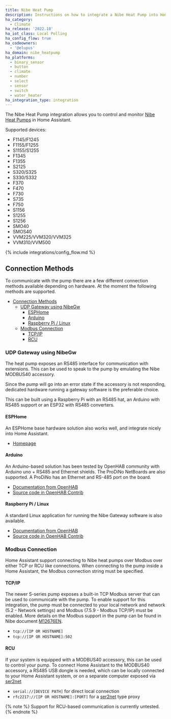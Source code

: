 ```yaml
---
title: Nibe Heat Pump
description: Instructions on how to integrate a Nibe Heat Pump into Home Assistant.
ha_category:
  - Climate
ha_release: '2022.10'
ha_iot_class: Local Polling
ha_config_flow: true
ha_codeowners:
  - '@elupus'
ha_domain: nibe_heatpump
ha_platforms:
  - binary_sensor
  - button
  - climate
  - number
  - select
  - sensor
  - switch
  - water_heater
ha_integration_type: integration
---
```


The Nibe Heat Pump integration allows you to control and monitor [Nibe Heat Pumps](https://www.nibe.eu/en-eu/products/heat-pumps) in Home Assistant.

Supported devices:

- F1145/F1245
- F1155/F1255
- S1155/S1255
- F1345
- F1355
- S2125
- S320/S325
- S330/S332
- F370
- F470
- F730
- S735
- F750
- S1156
- S1255
- S1256
- SMO40
- SMOS40
- VVM225/VVM320/VVM325
- VVM310/VVM500

{% include integrations/config_flow.md %}

## Connection Methods

To communicate with the pump there are a few different connection methods available depending on hardware. At the moment the following methods are supported.

- [Connection Methods](#connection-methods)
  - [UDP Gateway using NibeGw](#udp-gateway-using-nibegw)
    - [ESPHome](#esphome)
    - [Arduino](#arduino)
    - [Raspberry Pi / Linux](#raspberry-pi--linux)
  - [Modbus Connection](#modbus-connection)
    - [TCP/IP](#tcpip)
    - [RCU](#rcu)

### UDP Gateway using NibeGw

The heat pump exposes an RS485 interface for communication with extensions. This can be used to speak to the pump by emulating the Nibe MODBUS40 accessory.

Since the pump will go into an error state if the accessory is not responding, dedicated hardware running a gateway software is the preferable choice.

This can be built using a Raspberry Pi with an RS485 hat, an Arduino with RS485 support or an ESP32 with RS485 converters.

#### ESPHome

An ESPHome base hardware solution also works well, and integrate nicely into Home Assistant.

- [Homepage](https://github.com/elupus/esphome-nibe)

#### Arduino

An Arduino-based solution has been tested by OpenHAB community with Arduino uno + RS485 and Ethernet shields. The ProDiNo NetBoards are also supported. A ProDiNo has an Ethernet and RS-485 port on the board.

- [Documentation from OpenHAB](https://www.openhab.org/addons/bindings/nibeheatpump/#arduino)
- [Source code in OpenHAB Contrib](https://github.com/openhab/openhab-addons/tree/main/bundles/org.openhab.binding.nibeheatpump/contrib/NibeGW/Arduino/NibeGW)

#### Raspberry Pi / Linux

A standard Linux application for running the Nibe Gateway software is also available.

- [Documentation from OpenHAB](https://www.openhab.org/addons/bindings/nibeheatpump/#raspberry-pi-or-other-linux-unix-based-boards)
- [Source code in OpenHAB Contrib](https://github.com/openhab/openhab-addons/tree/main/bundles/org.openhab.binding.nibeheatpump/contrib/NibeGW/RasPi)

### Modbus Connection

Home Assistant support connecting to Nibe heat pumps over Modbus over either TCP or RCU like connections. When connecting to the pump inside a Home Assistant, the Modbus connection string must be specified.

#### TCP/IP

The newer S-series pump exposes a built-in TCP Modbus server that can be used to communicate with the pump. To enable support for this integration, the pump must be connected to your local network and network (5.2 - Network settings) and Modbus (7.5.9 - Modbus TCP/IP) must be enabled. More details on the Modbus support in the pump can be found in Nibe document [M12676EN](https://www.nibe.eu/download/18.3db69dc1795e0d992c5722/1622634529178/Modbus%20S-series%20EN%20M12676EN-1.pdf).

- `tcp://[IP OR HOSTNAME]`
- `tcp://[IP OR HOSTNAME]:502`

#### RCU

If your system is equipped with a MODBUS40 accessory, this can be used to control your pump. To connect Home Assistant to the MODBUS40 accessory, a RS485 USB dongle is needed, which can be locally connected to your Home Assistant system, or on a separate computer exposed via [ser2net](https://linux.die.net/man/8/ser2net)

- `serial://[DEVICE PATH]` for direct local connection
- `rfc2217://[IP OR HOSTNAME]:[PORT]` for a [ser2net](https://linux.die.net/man/8/ser2net) type proxy

{% note %}
Support for RCU-based communication is currently untested.
{% endnote %}
